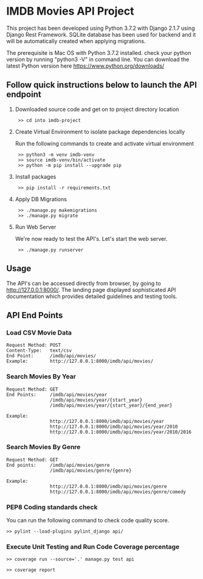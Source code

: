# IMDB Movies API Project

This project has been developed using Python 3.7.2 with Django 2.1.7 using Django Rest Framework. 
SQLite database has been used for backend and it will be automatically created when applying migrations. 

The prerequisite is Mac OS with Python 3.7.2 installed. check your python version by running 
"python3 -V" in command line. You can download the latest Python version here https://www.python.org/downloads/ 

## Follow quick instructions below to launch the API endpoint

1. Downloaded source code and get on to project directory location

        >> cd into imdb-project 

2. Create Virtual Environment to isolate package dependencies locally

    Run the following commands to create and activate virtual environment

        >> python3 -m venv imdb-venv
        >> source imdb-venv/bin/activate
        >> python -m pip install --upgrade pip

3. Install packages

        >> pip install -r requirements.txt 

4. Apply DB Migrations

        >> ./manage.py makemigrations
        >> ./manage.py migrate

5. Run Web Server

    We're now ready to test the API's. Let's start the web server.

        >> ./manage.py runserver


## Usage

The API's can be accessed directly from browser, by going to http://127.0.0.1:8000/. The landing page displayed sophisticated API documentation which provides detailed guidelines and testing tools.


## API End Points

### Load CSV Movie Data
```
Request Method: POST
Content-Type:   text/csv 
End Point:      /imdb/api/movies/ 
Example:        http://127.0.0.1:8000/imdb/api/movies/
```
### Search Movies By Year
```
Request Method: GET 
End Points:     /imdb/api/movies/year
                /imdb/api/movies/year/{start_year}
                /imdb/api/movies/year/{start_year}/{end_year}
```
```
Example:
                http://127.0.0.1:8000/imdb/api/movies/year
                http://127.0.0.1:8000/imdb/api/movies/year/2010
                http://127.0.0.1:8000/imdb/api/movies/year/2010/2016
```
### Search Movies By Genre
```
Request Method: GET
End points:     /imdb/api/movies/genre
                /imdb/api/movies/genre/{genre}
```
```
Example:        
                http://127.0.0.1:8000/imdb/api/movies/genre
                http://127.0.0.1:8000/imdb/api/movies/genre/comedy
```

### PEP8 Coding standards check

You can run the following command to check code quality score. 

    >> pylint --load-plugins pylint_django api/

### Execute Unit Testing and Run Code Coverage percentage

    >> coverage run --source='.' manage.py test api

    >> coverage report
